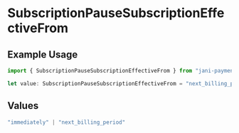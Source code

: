 # SubscriptionPauseSubscriptionEffectiveFrom

## Example Usage

```typescript
import { SubscriptionPauseSubscriptionEffectiveFrom } from "jani-payments/models/operations";

let value: SubscriptionPauseSubscriptionEffectiveFrom = "next_billing_period";
```

## Values

```typescript
"immediately" | "next_billing_period"
```